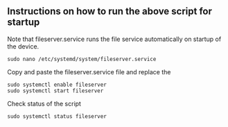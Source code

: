 ## Instructions on how to run the above script for startup

Note that fileserver.service runs the file service automatically on startup of the device.

```shell
sudo nano /etc/systemd/system/fileserver.service
```

Copy and paste the fileserver.service file and replace the <user-name>

```shell
sudo systemctl enable fileserver
sudo systemctl start fileserver
```

Check status of the script

```shell
sudo systemctl status fileserver
```